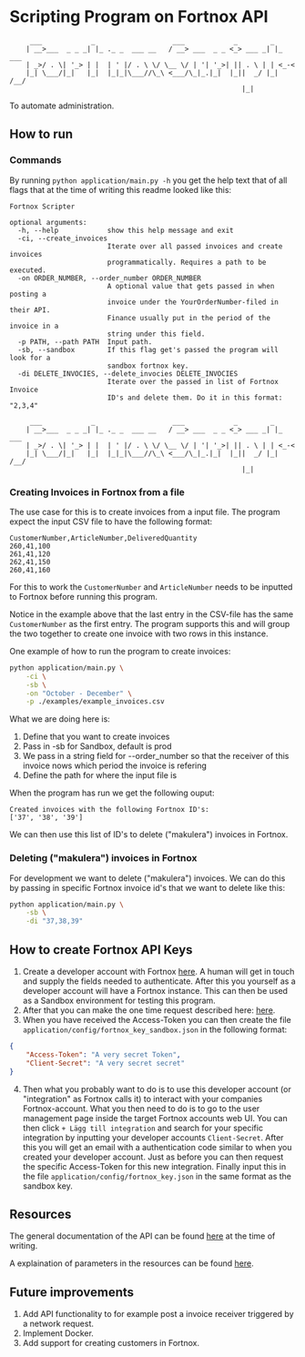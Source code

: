# Scripting Program on Fortnox API
```
	 ___            _                   ___            _        _      
	| __>___  _ _ _| |_ ._ _  ___ __   / __> ___  _ _ <_> ___ _| |_ ___
	| _>/ . \| '_> | |  | ' |/ . \ \/ \__ \/ | '| '_>| || . \ | | <_-<
	|_| \___/|_|   |_|  |_|_|\___//\_\ <___/\_|_.|_|  |_||  _/ |_| /__/
	                                                     |_|           
```
To automate administration.
## How to run
### Commands
By running `python application/main.py -h` you get the help text that of all flags that at the time of writing this readme looked like this:

```
Fortnox Scripter

optional arguments:
  -h, --help            show this help message and exit
  -ci, --create_invoices
                        Iterate over all passed invoices and create invoices
                        programmatically. Requires a path to be executed.
  -on ORDER_NUMBER, --order_number ORDER_NUMBER
                        A optional value that gets passed in when posting a
                        invoice under the YourOrderNumber-filed in their API.
                        Finance usually put in the period of the invoice in a
                        string under this field.
  -p PATH, --path PATH  Input path.
  -sb, --sandbox        If this flag get's passed the program will look for a
                        sandbox fortnox key.
  -di DELETE_INVOCIES, --delete_invocies DELETE_INVOCIES
                        Iterate over the passed in list of Fortnox Invoice
                        ID's and delete them. Do it in this format: "2,3,4"

	 ___            _                   ___            _        _      
	| __>___  _ _ _| |_ ._ _  ___ __   / __> ___  _ _ <_> ___ _| |_ ___
	| _>/ . \| '_> | |  | ' |/ . \ \/ \__ \/ | '| '_>| || . \ | | <_-<
	|_| \___/|_|   |_|  |_|_|\___//\_\ <___/\_|_.|_|  |_||  _/ |_| /__/
	                                                     |_|           

```

### Creating Invoices in Fortnox from a file
The use case for this is to create invoices from a input file. The program expect the input CSV file to have the following format:
```csv
CustomerNumber,ArticleNumber,DeliveredQuantity
260,41,100
261,41,120
262,41,150
260,41,160
```
For this to work the `CustomerNumber` and `ArticleNumber` needs to be inputted to Fortnox before running this program.

Notice in the example above that the last entry in the CSV-file has the same `CustomerNumber` as the first entry. The program supports this and will group the two together to create one invoice with two rows in this instance.

One example of how to run the program to create invoices:
```bash
python application/main.py \
	-ci \
	-sb \
	-on "October - December" \
	-p ./examples/example_invoices.csv
```
What we are doing here is:

1. Define that you want to create invoices
2. Pass in -sb for Sandbox, default is prod
3. We pass in a string field for --order_number so that the receiver of this invoice nows which period the invoice is refering
4. Define the path for where the input file is

When the program has run we get the following ouput:
```
Created invoices with the following Fortnox ID's:
['37', '38', '39']
```
We can then use this list of ID's to delete ("makulera") invoices in Fortnox.

### Deleting ("makulera") invoices in Fortnox
For development we want to delete ("makulera") invoices. We can do this by passing in specific Fortnox invoice id's that we want to delete like this:

```bash
python application/main.py \
	-sb \
	-di "37,38,39"
```
## How to create Fortnox API Keys

1. Create a developer account with Fortnox [here](https://developer.fortnox.se/). A human will get in touch and supply the fields needed to authenticate. After this you yourself as a developer account will have a Fortnox instance. This can then be used as a Sandbox environment for testing this program.
2. After that you can make the one time request described here: [here](https://developer.fortnox.se/getting-started/).
3. When you have received the Access-Token you can then create the file `application/config/fortnox_key_sandbox.json` in the following format:
```json
{
	"Access-Token": "A very secret Token",
	"Client-Secret": "A very secret secret"
}
```
4. Then what you probably want to do is to use this developer account (or "integration" as Fortnox calls it) to interact with your companies Fortnox-account. What you then need to do is to go to the user management page inside the target Fortnox accounts web UI. You can then click `+ Lägg till integration` and search for your specific integration by inputting your developer accounts `Client-Secret`. After this you will get an email with a authentication code similar to when you created your developer account. Just as before you can then request the specific Access-Token for this new integration. Finally input this in the file `application/config/fortnox_key.json` in the same format as the sandbox key.

## Resources
The general documentation of the API can be found [here](https://developer.fortnox.se/documentation/resources/invoices/) at the time of writing.

A explaination of parameters in the resources can be found [here](https://developer.fortnox.se/documentation/general/parameters/).

## Future improvements

1. Add API functionality to for example post a invoice receiver triggered by a network request.
2. Implement Docker.
3. Add support for creating customers in Fortnox.
